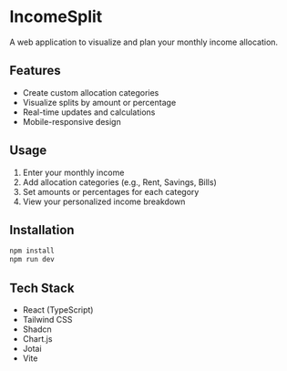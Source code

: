 # IncomeSplit

A web application to visualize and plan your monthly income allocation.

## Features
- Create custom allocation categories
- Visualize splits by amount or percentage
- Real-time updates and calculations
- Mobile-responsive design

## Usage
1. Enter your monthly income
2. Add allocation categories (e.g., Rent, Savings, Bills)
3. Set amounts or percentages for each category
4. View your personalized income breakdown

## Installation
```bash
npm install
npm run dev
```

## Tech Stack
- React (TypeScript)
- Tailwind CSS
- Shadcn
- Chart.js
- Jotai
- Vite
